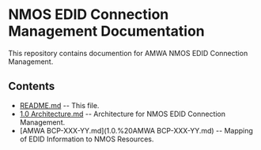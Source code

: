 # NMOS EDID Connection Management Documentation

This repository contains documention for AMWA NMOS EDID Connection Management.

## Contents

- [README.md](README.md) -- This file.
- [1.0 Architecture.md](1.0.%20Architecture.md) -- Architecture for NMOS EDID Connection Management.
- [AMWA BCP-XXX-YY.md](1.0.%20AMWA BCP-XXX-YY.md) -- Mapping of EDID Information to NMOS Resources.
